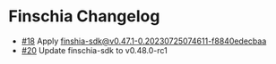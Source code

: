 # Finschia Changelog

 - [\#18](https://github.com/Finschia/ibc-go/pull/18) Apply finshia-sdk@v0.47.1-0.20230725074611-f8840edecbaa
 - [\#20](https://github.com/Finschia/ibc-go/pull/20) Update finschia-sdk to v0.48.0-rc1
